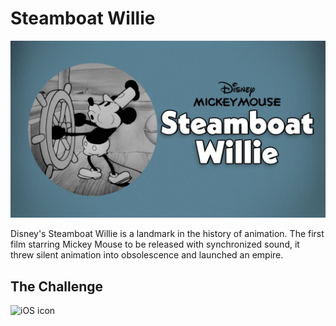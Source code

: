 # Steamboat Willie 

![Disney's Steamboat Willie](steamboat-willie.jpg)

Disney's Steamboat Willie is a landmark in the history of animation. The first film starring Mickey Mouse to be released with synchronized sound, it threw silent animation into obsolescence and launched an empire. 

## The Challenge

![iOS icon](goldlabel_192.png)